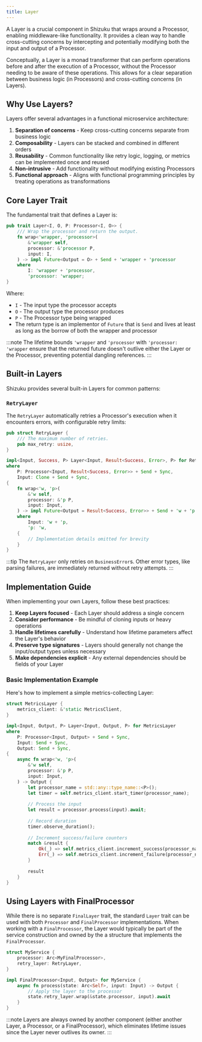 ```yaml
---
title: Layer
---
```


A Layer is a crucial component in Shizuku that wraps around a Processor, enabling middleware-like functionality. It provides a clean way to handle cross-cutting concerns by intercepting and potentially modifying both the input and output of a Processor.

Conceptually, a Layer is a monad transformer that can perform operations before and after the execution of a Processor, without the Processor needing to be aware of these operations. This allows for a clear separation between business logic (in Processors) and cross-cutting concerns (in Layers).

## Why Use Layers?

Layers offer several advantages in a functional microservice architecture:

1. **Separation of concerns** - Keep cross-cutting concerns separate from business logic
2. **Composability** - Layers can be stacked and combined in different orders
3. **Reusability** - Common functionality like retry logic, logging, or metrics can be implemented once and reused
4. **Non-intrusive** - Add functionality without modifying existing Processors
5. **Functional approach** - Aligns with functional programming principles by treating operations as transformations

## Core Layer Trait

The fundamental trait that defines a Layer is:

```rust
pub trait Layer<I, O, P: Processor<I, O>> {
    /// Wrap the processor and return the output.
    fn wrap<'wrapper, 'processor>(
        &'wrapper self,
        processor: &'processor P,
        input: I,
    ) -> impl Future<Output = O> + Send + 'wrapper + 'processor
    where
        I: 'wrapper + 'processor,
        'processor: 'wrapper;
}
```

Where:
- `I` - The input type the processor accepts
- `O` - The output type the processor produces
- `P` - The Processor type being wrapped
- The return type is an implementor of `Future` that is `Send` and lives at least as long as the borrow of both the wrapper and processor

:::note
The lifetime bounds `'wrapper` and `'processor` with `'processor: 'wrapper` ensure that the returned future doesn't outlive either the Layer or the Processor, preventing potential dangling references.
:::

## Built-in Layers

Shizuku provides several built-in Layers for common patterns:

### `RetryLayer`

The `RetryLayer` automatically retries a Processor's execution when it encounters errors, with configurable retry limits:

```rust
pub struct RetryLayer {
    /// The maximum number of retries.
    pub max_retry: usize,
}

impl<Input, Success, P> Layer<Input, Result<Success, Error>, P> for RetryLayer
where
    P: Processor<Input, Result<Success, Error>> + Send + Sync,
    Input: Clone + Send + Sync,
{
    fn wrap<'w, 'p>(
        &'w self,
        processor: &'p P,
        input: Input,
    ) -> impl Future<Output = Result<Success, Error>> + Send + 'w + 'p
    where
        Input: 'w + 'p,
        'p: 'w,
    {
        // Implementation details omitted for brevity
    }
}
```

:::tip
The `RetryLayer` only retries on `BusinessError`s. Other error types, like parsing failures, are immediately returned without retry attempts.
:::

## Implementation Guide

When implementing your own Layers, follow these best practices:

1. **Keep Layers focused** - Each Layer should address a single concern
2. **Consider performance** - Be mindful of cloning inputs or heavy operations
3. **Handle lifetimes carefully** - Understand how lifetime parameters affect the Layer's behavior
4. **Preserve type signatures** - Layers should generally not change the input/output types unless necessary
5. **Make dependencies explicit** - Any external dependencies should be fields of your Layer

### Basic Implementation Example

Here's how to implement a simple metrics-collecting Layer:

```rust
struct MetricsLayer {
    metrics_client: &'static MetricsClient,
}

impl<Input, Output, P> Layer<Input, Output, P> for MetricsLayer
where
    P: Processor<Input, Output> + Send + Sync,
    Input: Send + Sync,
    Output: Send + Sync,
{
    async fn wrap<'w, 'p>(
        &'w self,
        processor: &'p P,
        input: Input,
    ) -> Output {
        let processor_name = std::any::type_name::<P>();
        let timer = self.metrics_client.start_timer(processor_name);
            
        // Process the input
        let result = processor.process(input).await;
            
        // Record duration
        timer.observe_duration();
            
        // Increment success/failure counters
        match &result {
            Ok(_) => self.metrics_client.increment_success(processor_name),
            Err(_) => self.metrics_client.increment_failure(processor_name),
        }
            
        result
    }
}
```

## Using Layers with FinalProcessor

While there is no separate `FinalLayer` trait, the standard `Layer` trait can be used with both `Processor` and `FinalProcessor` implementations. When working with a `FinalProcessor`, the Layer would typically be part of the service construction and owned by the a structure that implements the `FinalProcessor`.

```rust
struct MyService {
    processor: Arc<MyFinalProcessor>,
    retry_layer: RetryLayer,
}

impl FinalProcessor<Input, Output> for MyService {
    async fn process(state: Arc<Self>, input: Input) -> Output {
        // Apply the layer to the processor
        state.retry_layer.wrap(&state.processor, input).await
    }
}
```

:::note
Layers are always owned by another component (either another Layer, a Processor, or a FinalProcessor), which eliminates lifetime issues since the Layer never outlives its owner.
:::
